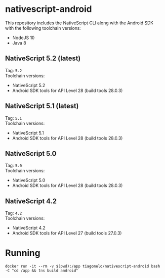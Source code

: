 # nativescript-android

This repository includes the NativeScript CLI along with the Android SDK with the following toolchain versions:

* NodeJS 10
* Java 8

## NativeScript 5.2 (latest)

Tag: `5.2`  
Toolchain versions:

* NativeScript 5.2
* Android SDK tools for API Level 28 (build tools 28.0.3)

## NativeScript 5.1 (latest)

Tag: `5.1`  
Toolchain versions:

* NativeScript 5.1
* Android SDK tools for API Level 28 (build tools 28.0.3)

## NativeScript 5.0

Tag: `5.0`  
Toolchain versions:

* NativeScript 5.0
* Android SDK tools for API Level 28 (build tools 28.0.3)

## NativeScript 4.2

Tag: `4.2`  
Toolchain versions:

* NativeScript 4.2
* Android SDK tools for API Level 27 (build tools 27.0.3)

# Running

`docker run -it --rm -v $(pwd):/app tiagomelo/nativescript-android bash -C "cd /app && tns build android"`
